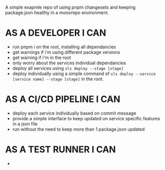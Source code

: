 A simple exapmle repo of using pnpm changesets and keeping package.json healthy in a monorepo environment.

# AS A DEVELOPER I CAN

- run pnpm i on the root, installing all dependancies
- get warnings if i'm using different package versions
- get warning if i'm in the root
- only worry about the services individual dependancies
- deploy all services using `sls deploy --stage [stage]`
- deploy individually using a simple command of `sls deploy --service [service name] --stage [stage]` in the root.

# AS A CI/CD PIPELINE I CAN

- deploy each service individually based on commit message
- provide a simple interface to keep updated on service specific features in a json file
- run without the need to keep more than 1 package.json updated

# AS A TEST RUNNER I CAN

-
